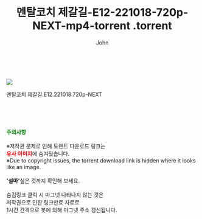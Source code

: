﻿---
layout: post
title:  "                   멘탈코치 제갈길-E12-221018-720p-NEXT-mp4-torrent                .torrent"
author: John
categories: [ 드라마 ]
tags: [  ]
image: https://torrentrj58.com/uploadfile/full/9b0d0df7fa956b0fa0861d4e1e52285452b4cd59.jpg 
description: "                   멘탈코치 제갈길-E12-221018-720p-NEXT-mp4-torrent                 torrent 정보 공유"
toc: true
toc_sticky: true
---

<br>
<p><img src="https://torrentrj58.com/uploadfile/full/9b0d0df7fa956b0fa0861d4e1e52285452b4cd59.jpg"/></p>
 멘탈코치 제갈길.E12.221018.720p-NEXT  
    
<br><br><br>
<p data-ke-size="size16"><b><span style="color: green;">주의사항</span></b><br /><br />※저작권 문제로 인해 토렌트 다운로드 링크는<br /><b><span style="color: red;">유사 이미지</span></b>에 숨겨뒀습니다.<br />※Due to copyright issues, the torrent download link is hidden where it looks like an image.<br /><br /><b>'설마'</b>싶은 것까지 확인해 보세요.<br /><br />숨김링크 클릭 시 마그넷 나타나지 않는 것은<br />저작권으로 인한 링크만료 자료로<br />1시간 간격으로 봇에 의해 마그넷 주소 갱신됩니다.</p>
